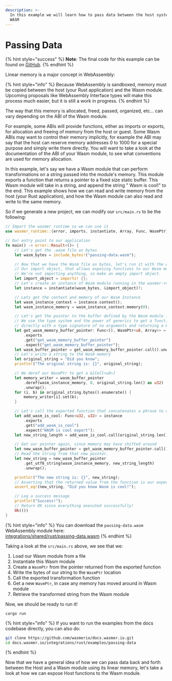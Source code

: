 ```yaml
---
description: >-
  In this example we will learn how to pass data between the host system and
  WASM
---
```


# Passing Data

{% hint style="success" %}
**Note**: The final code for this example can be found on [GitHub](https://github.com/wasmerio/docs.wasmer.io/tree/master/integrations/rust/examples/passing-data).
{% endhint %}

Linear memory is a major concept in WebAssembly:

{% hint style="info" %}
Because WebAssembly is sandboxed, memory must be copied between the host \(your Rust application\) and the Wasm module. Upcoming proposals like WebAssembly Interface types will make this process much easier, but it is still a work in progress.
{% endhint %}

The way that this memory is allocated, freed, passed, organized, etc... can vary depending on the ABI of the Wasm module.

For example, some ABIs will provide functions, either as imports or exports, for allocation and freeing of memory from the host or guest. Some Wasm ABIs may want to control their memory implicitly, for example the ABI may say that the host can reserve memory addresses 0 to 1000 for a special purpose and simply write there directly. You will want to take a look at the documentation of the ABI of your Wasm module, to see what conventions are used for memory allocation.

In this example, let's say we have a Wasm module that can perform transformations on a string passed into the module's memory. This module exports a function that returns a pointer to a fixed size static buffer. This Wasm module will take in a string, and append the string " Wasm is cool!" to the end. This example shows how we can read and write memory from the host \(your Rust application\), and how the Wasm module can also read and write to the same memory.

So if we generate a new project, we can modify our `src/main.rs` to be the following:

```rust
// Import the wasmer runtime so we can use it
use wasmer_runtime::{error, imports, instantiate, Array, Func, WasmPtr};

// Our entry point to our application
fn main() -> error::Result<()> {
    // Let's get the .wasm file as bytes
    let wasm_bytes = include_bytes!("passing-data.wasm");

    // Now that we have the Wasm file as bytes, let's run it with the wasmer runtime
    // Our import object, that allows exposing functions to our Wasm module.
    // We're not importing anything, so make an empty import object.
    let import_object = imports! {};
    // Let's create an instance of Wasm module running in the wasmer-runtime
    let instance = instantiate(wasm_bytes, &import_object)?;

    // Lets get the context and memory of our Wasm Instance
    let wasm_instance_context = instance.context();
    let wasm_instance_memory = wasm_instance_context.memory(0);

    // Let's get the pointer to the buffer defined by the Wasm module in the Wasm memory.
    // We use the type system and the power of generics to get a function we can call
    // directly with a type signature of no arguments and returning a WasmPtr<u8, Array>
    let get_wasm_memory_buffer_pointer: Func<(), WasmPtr<u8, Array>> = instance
        .exports
        .get("get_wasm_memory_buffer_pointer")
        .expect("get_wasm_memory_buffer_pointer");
    let wasm_buffer_pointer = get_wasm_memory_buffer_pointer.call().unwrap();
    // Let's write a string to the Wasm memory
    let original_string = "Did you know";
    println!("The original string is: {}", original_string);

    // We deref our WasmPtr to get a &[Cell<u8>]
    let memory_writer = wasm_buffer_pointer
        .deref(wasm_instance_memory, 0, original_string.len() as u32)
        .unwrap();
    for (i, b) in original_string.bytes().enumerate() {
        memory_writer[i].set(b);
    }

    // Let's call the exported function that concatenates a phrase to our string.
    let add_wasm_is_cool: Func<u32, u32> = instance
        .exports
        .get("add_wasm_is_cool")
        .expect("WASM is cool export");
    let new_string_length = add_wasm_is_cool.call(original_string.len() as u32).unwrap();

    // Get our pointer again, since memory may have shifted around
    let new_wasm_buffer_pointer = get_wasm_memory_buffer_pointer.call().unwrap();
    // Read the string from that new pointer.
    let new_string = new_wasm_buffer_pointer
        .get_utf8_string(wasm_instance_memory, new_string_length)
        .unwrap();

    println!("The new string is: {}", new_string);
    // Asserting that the returned value from the function is our expected value.
    assert_eq!(new_string, "Did you know Wasm is cool!");

    // Log a success message
    println!("Success!");
    // Return OK since everything executed successfully!
    Ok(())
}
```

{% hint style="info" %}
You can download the `passing-data.wasm` WebAssembly module here:  
[integrations/shared/rust/passing-data.wasm](https://github.com/wasmerio/docs.wasmer.io/raw/master/integrations/shared/rust/passing-data.wasm)
{% endhint %}

Taking a look at the `src/main.rs` above, we see that we:

1. Load our Wasm module from a file
2. Instantiate this Wasm module
3. Create a `WasmPtr` from the pointer returned from the exported function
4. Write the bytes of our string to the `WasmPtr` location
5. Call the exported transformation function
6. Get a new `WasmPtr`, in case any memory has moved around in Wasm module
7. Retrieve the transformed string from the Wasm module

Now, we should be ready to run it!

```text
cargo run
```

{% hint style="info" %}
If you want to run the examples from the docs codebase directly, you can also do:

```bash
git clone https://github.com/wasmerio/docs.wasmer.io.git
cd docs.wasmer.io/integrations/rust/examples/passing-data
```
{% endhint %}

Now that we have a general idea of how we can pass data back and forth between the Host and a Wasm module using its linear memory, let's take a look at how we can expose Host functions to the Wasm module.
